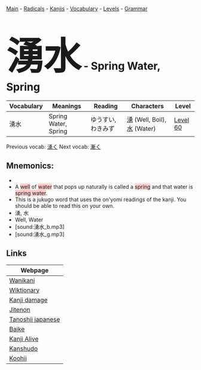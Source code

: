<style> bigfont {font-size: 100px}</style>
[Main](../README.md) -
[Radicals](../radicals.md) -
[Kanjis](../kanjis.md) -
[Vocabulary](../vocabulary.md) -
[Levels](../levels.md) -
[Grammar](../grammar.md)
# <bigfont> 湧水</bigfont> - Spring Water, Spring 

| Vocabulary | Meanings | Reading | Characters | Level |
| --- | --- | --- | --- | --- |
| 湧水 | Spring Water, Spring | ゆうすい, わきみず |  [湧](../kanjis/湧.md) (Well, Boil), [水](../kanjis/水.md) (Water) | [Level 60](../levels/wk_level60.md) |

Previous vocab: [湧く](湧く.md) Next vocab: [漸く](漸く.md) 

## Mnemonics:

* 
* A <span style="background-color:#ffcccb"> well</span> of <span style="background-color:#ffcccb"> water</span> that pops up naturally is called a <span style="background-color:#ffcccb"> spring</span> and that water is <span style="background-color:#ffcccb"> spring water</span>.
* This is a jukugo word that uses the on'yomi readings of the kanji. You should be able to read this on your own.
* 湧, 水
* Well, Water
* [sound:湧水_b.mp3]
* [sound:湧水_g.mp3]


## Links 

| Webpage |
| --- |
| [Wanikani          ](https://www.wanikani.com/kanji/湧水) |
| [Wiktionary        ](https://en.wiktionary.org/wiki/湧水) |
| [Kanji damage      ](http://www.kanjidamage.com/kanji/search?utf8=✓&q=湧水) |
| [Jitenon           ](https://jitenon.com/kanji/湧水) |
| [Tanoshii japanese ](https://www.tanoshiijapanese.com/dictionary/kanji.cfm?k=湧水) |
| [Baike             ](https://baike.baidu.com/item/湧水) |
| [Kanji Alive       ](https://app.kanjialive.com/湧水) |
| [Kanshudo          ](https://www.kanshudo.com/searchmn?q=湧水) |
| [Koohii            ](https://kanji.koohii.com/study/kanji/湧水) |
